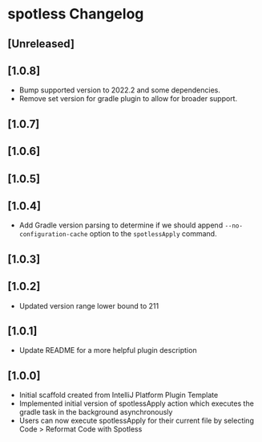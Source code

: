 <!-- Keep a Changelog guide -> https://keepachangelog.com -->

# spotless Changelog

## [Unreleased]

## [1.0.8]
* Bump supported version to 2022.2 and some dependencies. 
* Remove set version for gradle plugin to allow for broader support.

## [1.0.7]

## [1.0.6]

## [1.0.5]

## [1.0.4]
- Add Gradle version parsing to determine if we should append `--no-configuration-cache` option to the `spotlessApply` command.

## [1.0.3]

## [1.0.2]
- Updated version range lower bound to 211

## [1.0.1]
- Update README for a more helpful plugin description

## [1.0.0]
- Initial scaffold created from IntelliJ Platform Plugin Template
- Implemented initial version of spotlessApply action which executes the gradle task in the background asynchronously
- Users can now execute spotlessApply for their current file by selecting Code > Reformat Code with Spotless